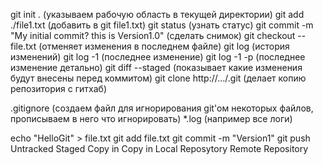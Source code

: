 git init . (указываем рабочую область в текущей директории)
git add ./file1.txt (добавить в git file1.txt)
git status (узнать статус)
git commit -m "My initial commit? this is Version1.0" (сделать снимок)
git checkout -- file.txt (отменяет изменения в последнем файле)
git log (история изменений)
git log -1 (последнее изменение)
git log -1 -p (последнее изменение детально)
git diff --staged (показывает какие изменения будут внесены перед коммитом)
git clone http://.../.git (делает копию репозитория с гитхаб)



.gitignore (создаем файл для игнорирования git'ом некоторых файлов, прописываем в него что игнорировать)
*.log (например все логи)


 echo "HelloGit" > file.txt 		git add file.txt		git commit -m "Version1"		git push
       	 Untracked			     Staged				Copy in 			 Copy in
									    Local Reposytory		     Remote Repository

